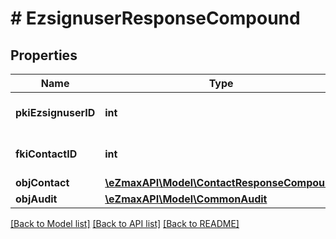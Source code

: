 # # EzsignuserResponseCompound

## Properties

Name | Type | Description | Notes
------------ | ------------- | ------------- | -------------
**pkiEzsignuserID** | **int** | The unique ID of the Ezsignuser |
**fkiContactID** | **int** | The unique ID of the Contact |
**objContact** | [**\eZmaxAPI\Model\ContactResponseCompound**](ContactResponseCompound.md) |  |
**objAudit** | [**\eZmaxAPI\Model\CommonAudit**](CommonAudit.md) |  |

[[Back to Model list]](../../README.md#models) [[Back to API list]](../../README.md#endpoints) [[Back to README]](../../README.md)
